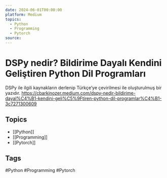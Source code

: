 ```yaml
---
date: 2024-06-01T00:00:00
platform: Medium
topics:
  - Python
  - Programming
  - Pytorch
source: 
---
```

# DSPy nedir? Bildirime Dayalı Kendini Geliştiren Python Dil Programları

DSPy ile ilgili kaynakların derlenip Türkçe’ye çevirilmesi ile oluşturulmuş bir yazıdır. https://cbarkinozer.medium.com/dspy-nedir-bildirime-dayal%C4%B1-kendini-geli%C5%9Ftiren-python-dil-programlar%C4%B1-3c7271300609

## Topics
- [[Python]]
- [[Programming]]
- [[Pytorch]]

## Tags
#Python #Programming #Pytorch